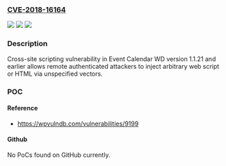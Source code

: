 ### [CVE-2018-16164](https://cve.mitre.org/cgi-bin/cvename.cgi?name=CVE-2018-16164)
![](https://img.shields.io/static/v1?label=Product&message=Event%20Calendar%20WD%20version&color=blue)
![](https://img.shields.io/static/v1?label=Version&message=n%2Fa&color=blue)
![](https://img.shields.io/static/v1?label=Vulnerability&message=Cross-site%20scripting&color=brighgreen)

### Description

Cross-site scripting vulnerability in Event Calendar WD version 1.1.21 and earlier allows remote authenticated attackers to inject arbitrary web script or HTML via unspecified vectors.

### POC

#### Reference
- https://wpvulndb.com/vulnerabilities/9199

#### Github
No PoCs found on GitHub currently.

